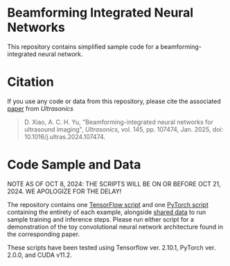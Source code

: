 # Beamforming Integrated Neural Networks

This repository contains simplified sample code for a beamforming-integrated neural network.

# Citation

If you use any code or data from this repository, please cite the associated [paper](https://doi.org/10.1016/j.ultras.2024.107474) from _Ultrasonics_
> D. Xiao, A. C. H. Yu, "Beamforming-integrated neural networks for ultrasound imaging", _Ultrasonics_, vol. 145, pp. 107474, Jan. 2025, doi: 10.1016/j.ultras.2024.107474.

# Code Sample and Data
NOTE AS OF OCT 8, 2024: THE SCRIPTS WILL BE ON OR BEFORE OCT 21, 2024. WE APOLOGIZE FOR THE DELAY!

The repository contains one [TensorFlow script](/example_TensorFlow.m) and one [PyTorch script](/example_PyTorch.m) containing the entirety of each example, alongside [shared data](/Data) to run sample training and inference steps. Please run either script for a demonstration of the toy convolutional neural network architecture found in the corresponding paper.

These scripts have been tested using Tensorflow ver. 2.10.1, PyTorch ver. 2.0.0, and CUDA v11.2.
